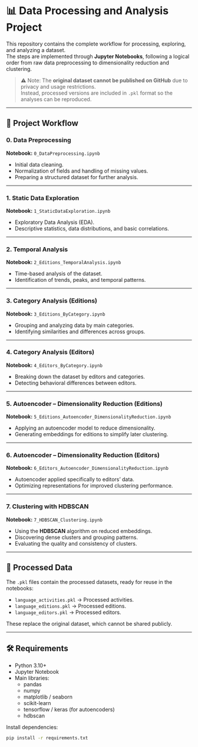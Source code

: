 # 📊 Data Processing and Analysis Project

This repository contains the complete workflow for processing, exploring, and analyzing a dataset.  
The steps are implemented through **Jupyter Notebooks**, following a logical order from raw data preprocessing to dimensionality reduction and clustering.

> ⚠️ Note: The **original dataset cannot be published on GitHub** due to privacy and usage restrictions.  
> Instead, processed versions are included in `.pkl` format so the analyses can be reproduced.

---

## 🚀 Project Workflow

### 0. Data Preprocessing
**Notebook:** `0_DataPreprocessing.ipynb`  
- Initial data cleaning.  
- Normalization of fields and handling of missing values.  
- Preparing a structured dataset for further analysis.

---

### 1. Static Data Exploration
**Notebook:** `1_StaticDataExploration.ipynb`  
- Exploratory Data Analysis (EDA).  
- Descriptive statistics, data distributions, and basic correlations.

---

### 2. Temporal Analysis
**Notebook:** `2_Editions_TemporalAnalysis.ipynb`  
- Time-based analysis of the dataset.  
- Identification of trends, peaks, and temporal patterns.

---

### 3. Category Analysis (Editions)
**Notebook:** `3_Editions_ByCategory.ipynb`  
- Grouping and analyzing data by main categories.  
- Identifying similarities and differences across groups.

---

### 4. Category Analysis (Editors)
**Notebook:** `4_Editors_ByCategory.ipynb`  
- Breaking down the dataset by editors and categories.  
- Detecting behavioral differences between editors.

---

### 5. Autoencoder – Dimensionality Reduction (Editions)
**Notebook:** `5_Editions_Autoencoder_DimensionalityReduction.ipynb`  
- Applying an autoencoder model to reduce dimensionality.  
- Generating embeddings for editions to simplify later clustering.

---

### 6. Autoencoder – Dimensionality Reduction (Editors)
**Notebook:** `6_Editors_Autoencoder_DimensionalityReduction.ipynb`  
- Autoencoder applied specifically to editors’ data.  
- Optimizing representations for improved clustering performance.

---

### 7. Clustering with HDBSCAN
**Notebook:** `7_HDBSCAN_Clustering.ipynb`  
- Using the **HDBSCAN** algorithm on reduced embeddings.  
- Discovering dense clusters and grouping patterns.  
- Evaluating the quality and consistency of clusters.

---

## 📂 Processed Data

The `.pkl` files contain the processed datasets, ready for reuse in the notebooks:

- `language_activities.pkl` → Processed activities.  
- `language_editions.pkl` → Processed editions.  
- `language_editors.pkl` → Processed editors.  

These replace the original dataset, which cannot be shared publicly.

---

## 🛠️ Requirements

- Python 3.10+  
- Jupyter Notebook  
- Main libraries:
  - pandas  
  - numpy  
  - matplotlib / seaborn  
  - scikit-learn  
  - tensorflow / keras (for autoencoders)  
  - hdbscan  

Install dependencies:

```bash
pip install -r requirements.txt
